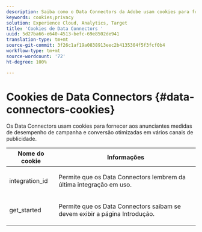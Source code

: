 ```yaml
---
description: Saiba como o Data Connectors da Adobe usam cookies para fornecer aos anunciantes métricas de desempenho de campanha e conversão otimizadas em vários canais de publicidade.
keywords: cookies;privacy
solution: Experience Cloud, Analytics, Target
title: 'Cookies de Data Connectors '
uuid: 5d27ba66-e640-4513-befc-69e8502de941
translation-type: tm+mt
source-git-commit: 3f26c1af19a0838913eec2b4135304f5f3fcf0b4
workflow-type: tm+mt
source-wordcount: '72'
ht-degree: 100%

---
```



# Cookies de Data Connectors {#data-connectors-cookies}

Os Data Connectors usam cookies para fornecer aos anunciantes medidas de desempenho de campanha e conversão otimizadas em vários canais de publicidade.

<table id="table_54B402C6E19C4A70B1E27BC9DFF776EB"> 
 <thead> 
  <tr> 
   <th colname="col1" class="entry"> Nome do cookie </th> 
   <th colname="col2" class="entry"> Informações </th> 
  </tr> 
 </thead>
 <tbody> 
  <tr> 
   <td colname="col1"> <p>integration_id </p> </td> 
   <td colname="col2"> <p>Permite que os Data Connectors lembrem da última integração em uso. </p> </td> 
  </tr> 
  <tr> 
   <td colname="col1"> <p>get_started </p> </td> 
   <td colname="col2"> <p>Permite que os Data Connectors saibam se devem exibir a página <span class="wintitle">Introdução</span>. </p> </td> 
  </tr> 
 </tbody> 
</table>

